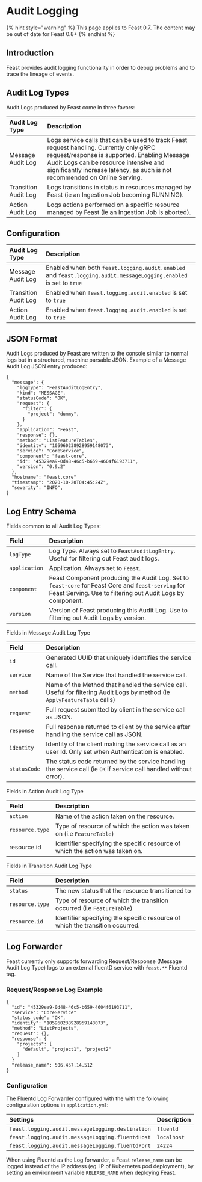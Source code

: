 # Audit Logging

{% hint style="warning" %}
This page applies to Feast 0.7. The content may be out of date for Feast 0.8+
{% endhint %}

## Introduction

Feast provides audit logging functionality in order to debug problems and to trace the lineage of events.

## Audit Log Types

Audit Logs produced by Feast come in three favors:

| Audit Log Type | Description |
| :--- | :--- |
| Message Audit Log | Logs service calls that can be used to track Feast request handling. Currently only gRPC request/response is supported. Enabling Message Audit Logs can be resource intensive and significantly increase latency, as such is not recommended on Online Serving. |
| Transition Audit Log | Logs transitions in status in resources managed by Feast \(ie an Ingestion Job becoming RUNNING\). |
| Action Audit Log | Logs actions performed on a specific resource managed by Feast \(ie an Ingestion Job is aborted\). |

## Configuration

| Audit Log Type | Description |
| :--- | :--- |
| Message Audit Log | Enabled when both `feast.logging.audit.enabled` and `feast.logging.audit.messageLogging.enabled` is set to `true` |
| Transition Audit Log | Enabled when `feast.logging.audit.enabled` is set to `true` |
| Action Audit Log | Enabled when `feast.logging.audit.enabled` is set to `true` |

## JSON Format

Audit Logs produced by Feast are written to the console similar to normal logs but in a structured, machine parsable JSON. Example of a Message Audit Log JSON entry produced:

```text
{
  "message": {
    "logType": "FeastAuditLogEntry",
    "kind": "MESSAGE",
    "statusCode": "OK",
    "request": {
      "filter": {
        "project": "dummy",
      }
    },
    "application": "Feast",
    "response": {},
    "method": "ListFeatureTables",
    "identity": "105960238928959148073",
    "service": "CoreService",
    "component": "feast-core",
    "id": "45329ea9-0d48-46c5-b659-4604f6193711",
    "version": "0.9.2"
  },
  "hostname": "feast.core"
  "timestamp": "2020-10-20T04:45:24Z",
  "severity": "INFO",
}
```

## Log Entry Schema

Fields common to all Audit Log Types:

| Field | Description |
| :--- | :--- |
| `logType` | Log Type. Always set to `FeastAuditLogEntry`. Useful for filtering out Feast audit logs. |
| `application` | Application. Always set to `Feast`. |
| `component` | Feast Component producing the Audit Log. Set to `feast-core` for Feast Core and `feast-serving` for Feast Serving. Use to filtering out Audit Logs by component. |
| `version` | Version of Feast producing this Audit Log. Use to filtering out Audit Logs by version. |

Fields in Message Audit Log Type

| Field | Description |
| :--- | :--- |
| `id` | Generated UUID that uniquely identifies the service call. |
| `service` | Name of the Service that handled the service call. |
| `method` | Name of the Method that handled the service call. Useful for filtering Audit Logs by method \(ie `ApplyFeatureTable` calls\) |
| `request` | Full request submitted by client in the service call as JSON. |
| `response` | Full response returned to client by the service after handling the service call as JSON. |
| `identity` | Identity of the client making the service call as an user Id. Only set when Authentication is enabled. |
| `statusCode` | The status code returned by the service handling the service call \(ie `OK` if service call handled without error\). |

Fields in Action Audit Log Type

| Field | Description |
| :--- | :--- |
| `action` | Name of the action taken on the resource. |
| `resource.type` | Type of resource of which the action was taken on \(i.e `FeatureTable`\) |
| resource.id | Identifier specifying the specific resource of which the action was taken on. |

Fields in Transition Audit Log Type

| Field | Description |
| :--- | :--- |
| `status` | The new status that the resource transitioned to |
| `resource.type` | Type of resource of which the transition occurred \(i.e `FeatureTable`\) |
| `resource.id` | Identifier specifying the specific resource of which the transition occurred. |

## Log Forwarder

Feast currently only supports forwarding Request/Response \(Message Audit Log Type\) logs to an external fluentD service with `feast.**` Fluentd tag.

### Request/Response Log Example

```text
{
  "id": "45329ea9-0d48-46c5-b659-4604f6193711",
  "service": "CoreService"
  "status_code": "OK",
  "identity": "105960238928959148073",
  "method": "ListProjects",
  "request": {},
  "response": {
    "projects": [
      "default", "project1", "project2"
    ]
  }
  "release_name": 506.457.14.512
}
```

### Configuration

The Fluentd Log Forwarder configured with the with the following configuration options in `application.yml`:

| Settings | Description |
| :--- | :--- |
| `feast.logging.audit.messageLogging.destination` | `fluentd` |
| `feast.logging.audit.messageLogging.fluentdHost` | `localhost` |
| `feast.logging.audit.messageLogging.fluentdPort` | `24224` |

When using Fluentd as the Log forwarder, a Feast `release_name` can be logged instead of the IP address \(eg. IP of Kubernetes pod deployment\), by setting an environment variable `RELEASE_NAME` when deploying Feast.


